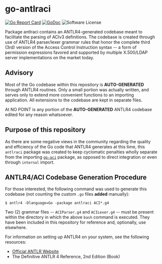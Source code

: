 # go-antlraci

[![Go Report Card](https://goreportcard.com/badge/JesseCoretta/go-antlraci)](https://goreportcard.com/report/github.com/JesseCoretta/go-antlraci) [![GoDoc](https://godoc.org/github.com/JesseCoretta/go-antlraci?status.svg)](https://godoc.org/github.com/JesseCoretta/go-antlraci) ![Software License](https://img.shields.io/badge/license-MIT-brightgreen.svg?style=flat-square)

Package antlraci contains an ANTLR4-generated codebase meant to facilitate the parsing of ACIv3 definitions. The codebase is created through use of ANTLR4 parser/lexer grammar rules that honor the complete third (3rd) version of the Access Control Instruction syntax -- a form of permission expressions favored and supported by multiple X.500/LDAP server implementations on the market today.

## Advisory

Most of the Go codebase within this repository is **AUTO-GENERATED** through ANTLR4 routines. Only a small portion was actually written, and serves only to extend more convenient functions to an importing application. All extensions to the codebase are kept in separate files.

At NO POINT is any portion of the **AUTO-GENERATED** ANTLR4 codebase edited for any reason whatsoever.

## Purpose of this repository

As there are some negative views in the community regarding the quality and efficiency of the Go code that ANTLR4 generates at this time, this `antlraci` package was created to keep cyclomatic penalties wholly separate from the importing [`go-aci`](https://github.com/JesseCoretta/go-aci) package, as opposed to direct integration or even through `internal` import.

## ANTLR4/ACI Codebase Generation Procedure

For those interested, the following command was used to generate this codebase (not counting the custom `.go` files **added** manually):

```
$ antlr4 -Dlanguage=Go -package antlraci ACI*.g4
```

Two (2) grammar files -- `ACIParser.g4` and `ACILexer.g4` -- must be present within the directory in which the above `bash` command is executed. They have been included in this repository for reference and, optionally, use elsewhere.

For information on setting up ANTLR4 on your system, see the following resources:

 - [Official ANTLR Website](http://www.antlr.org)
 - The Definitive ANTLR 4 Reference, 2nd Edition (Book)

